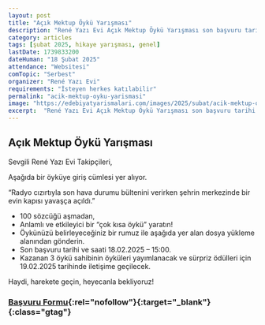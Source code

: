 ```yaml
---
layout: post
title: "Açık Mektup Öykü Yarışması"
description: "René Yazı Evi Açık Mektup Öykü Yarışması son başvuru tarihi 18 Şubat 2025"
category: articles
tags: [şubat 2025, hikaye yarışması, genel]
lastDate: 1739833200
dateHuman: "18 Şubat 2025"
attendance: "Websitesi"
comTopic: "Serbest"
organizer: "René Yazı Evi"
requirements: "İsteyen herkes katılabilir"
permalink: "acik-mektup-oyku-yarismasi"
image: "https://edebiyatyarismalari.com/images/2025/subat/acik-mektup-oyku-yarismasi.png"
excerpt:  "René Yazı Evi Açık Mektup Öykü Yarışması son başvuru tarihi 18 Şubat 2025"
---
```


## Açık Mektup Öykü Yarışması

Sevgili René Yazı Evi Takipçileri,

Aşağıda bir öyküye giriş cümlesi yer alıyor.

“Radyo cızırtıyla son hava durumu bültenini verirken şehrin merkezinde bir evin kapısı yavaşça açıldı.”

- ⁠100 sözcüğü aşmadan,
- ⁠Anlamlı ve etkileyici bir “çok kısa öykü” yaratın!
- ⁠Öykünüzü belirleyeceğiniz bir rumuz ile aşağıda yer alan dosya yükleme alanından gönderin.
- ⁠Son başvuru tarihi ve saati 18.02.2025 – 15:00.
- Kazanan 3 öykü sahibinin öyküleri yayımlanacak ve sürpriz ödülleri için 19.02.2025 tarihinde iletişime geçilecek.

Haydi, harekete geçin, heyecanla bekliyoruz!

### [Başvuru Formu](https://www.reneyazievi.com/acik-mektup/?ref=edebiyatyarismalari.com){:rel="nofollow"}{:target="_blank"}{:class="gtag"}